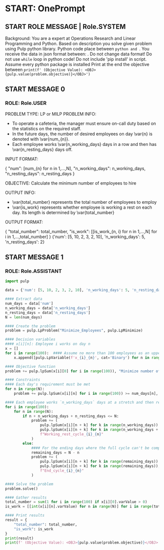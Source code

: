 # START: OnePrompt 
## START ROLE MESSAGE | Role.SYSTEM 
Background: You are a expert at Operations Research and Linear Programming and Python. Based on description you solve given problem using Pulp python library. Python code place between ```python and ```. You receive the data in json format between: <DATA></DATA>. Do not change data format! Do not use `while` loop in python code! Do not include 'pip install' in script. Assume every python package is installed Print at the end the objective between <OBJ></OBJ> `print(f' (Objective Value): <OBJ>{pulp.value(problem.objective)}</OBJ>')`  
## START MESSAGE 0 
### ROLE: Role.USER
<DESCRIPTION>
PROBLEM TYPE: LP or MILP
PROBLEM INFO:

- To operate a cafeteria, the manager must ensure on-call duty based on the statistics on the required staff. 
- In the future days, the number of desired employees on day \var{n} is denoted with \var{num_{n}}.
- Each employee works \var{n_working_days} days in a row and then has \var{n_resting_days} days off.

INPUT FORMAT:

{
	"num": [num_{n} for n in 1,...,N],
	"n_working_days": n_working_days,
	"n_resting_days": n_resting_days
}


OBJECTIVE: Calculate the minimum number of employees to hire

OUTPUT INFO:

- \var{total_number} represents the total number of employees to employ
- \var{is_work} represents whether employee is working a rest on each day. Its length is determined by \var{total_number}

OUTPUT FORMAT:

{
	"total_number": total_number,
	"is_work": [[is_work_{n, i} for n in 1,...,N] for i in 1,...,total_number]
}
</DESCRIPTION>
<DATA>
{'num': [5, 10, 2, 3, 2, 10], 'n_working_days': 5, 'n_resting_days': 2}</DATA>


## START MESSAGE 1 
### ROLE: Role.ASSISTANT
```python
import pulp

data = {'num': [5, 10, 2, 3, 2, 10], 'n_working_days': 5, 'n_resting_days': 2}

#### Extract data
num_days = data['num']
n_working_days = data['n_working_days']
n_resting_days = data['n_resting_days']
N = len(num_days)

#### Create the problem
problem = pulp.LpProblem("Minimize_Employees", pulp.LpMinimize)

#### Decision variables
#### x[i][n]: Employee i works on day n
x = []
for i in range(100):  #### Assume no more than 100 employees as an upper bound
    x.append([pulp.LpVariable(f'x_{i}_{n}', cat='Binary') for n in range(N)])

#### Objective function
problem += pulp.lpSum(x[i][0] for i in range(100)), "Minimize number of employees"

#### Constraints
#### Each day's requirement must be met
for n in range(N):
    problem += pulp.lpSum(x[i][n] for i in range(100)) >= num_days[n], f"Day_{n}_requirement"

#### Each employee works `n_working_days` days at a stretch and then rests `n_resting_days` days
for i in range(100):
    for n in range(N):
        if n + n_working_days + n_resting_days <= N:
            problem += (
                pulp.lpSum(x[i][n + k] for k in range(n_working_days)) <= n_working_days *
                pulp.lpSum(x[i][n + k] for k in range(n_working_days + n_resting_days)),
                f"Working_rest_cycle_{i}_{n}"
            )
        else:
            #### For the ending days where the full cycle can't be completed
            remaining_days = N - n
            problem += (
                pulp.lpSum(x[i][n + k] for k in range(remaining_days)) <= n_working_days *
                pulp.lpSum(x[i][n + k] for k in range(remaining_days)),
                f"End_cycle_{i}_{n}"
            )

#### Solve the problem
problem.solve()

#### Gather results
total_number = sum(1 for i in range(100) if x[i][0].varValue > 0)
is_work = [[int(x[i][n].varValue) for n in range(N)] for i in range(total_number)]

#### Print results
result = {
    "total_number": total_number,
    "is_work": is_work
}
print(result)
print(f' (Objective Value): <OBJ>{pulp.value(problem.objective)}</OBJ>')
```

